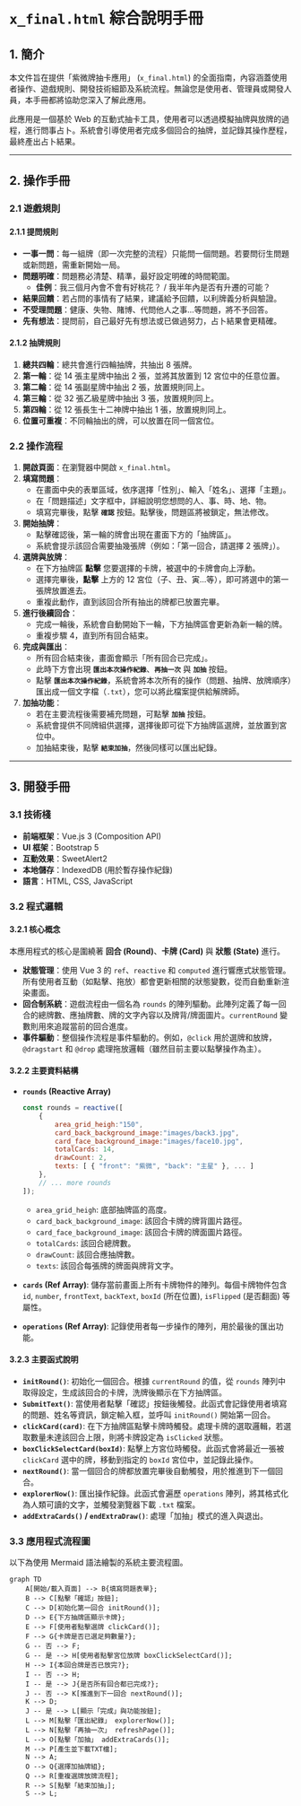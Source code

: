 # `x_final.html` 綜合說明手冊

## 1. 簡介

本文件旨在提供「紫微牌抽卡應用」 (`x_final.html`) 的全面指南，內容涵蓋使用者操作、遊戲規則、開發技術細節及系統流程。無論您是使用者、管理員或開發人員，本手冊都將協助您深入了解此應用。

此應用是一個基於 Web 的互動式抽卡工具，使用者可以透過模擬抽牌與放牌的過程，進行問事占卜。系統會引導使用者完成多個回合的抽牌，並記錄其操作歷程，最終產出占卜結果。

---

## 2. 操作手冊

### 2.1 遊戲規則

#### 2.1.1 提問規則

- **一事一問**：每一組牌（即一次完整的流程）只能問一個問題。若要問衍生問題或新問題，需重新開始一局。
- **問題明確**：問題務必清楚、精準，最好設定明確的時間範圍。
  - **佳例**：我三個月內會不會有好桃花？ / 我半年內是否有升遷的可能？
- **結果回饋**：若占問的事情有了結果，建議給予回饋，以利牌義分析與驗證。
- **不受理問題**：健康、失物、賭博、代問他人之事...等問題，將不予回答。
- **先有想法**：提問前，自己最好先有想法或已做過努力，占卜結果會更精確。

#### 2.1.2 抽牌規則

1.  **總共四輪**：總共會進行四輪抽牌，共抽出 8 張牌。
2.  **第一輪**：從 14 張主星牌中抽出 2 張，並將其放置到 12 宮位中的任意位置。
3.  **第二輪**：從 14 張副星牌中抽出 2 張，放置規則同上。
4.  **第三輪**：從 32 張乙級星牌中抽出 3 張，放置規則同上。
5.  **第四輪**：從 12 張長生十二神牌中抽出 1 張，放置規則同上。
6.  **位置可重複**：不同輪抽出的牌，可以放置在同一個宮位。

### 2.2 操作流程

1.  **開啟頁面**：在瀏覽器中開啟 `x_final.html`。
2.  **填寫問題**：
    -   在畫面中央的表單區域，依序選擇「性別」、輸入「姓名」、選擇「主題」。
    -   在「問題描述」文字框中，詳細說明您想問的人、事、時、地、物。
    -   填寫完畢後，點擊 **`確認`** 按鈕。點擊後，問題區將被鎖定，無法修改。
3.  **開始抽牌**：
    -   點擊確認後，第一輪的牌會出現在畫面下方的「抽牌區」。
    -   系統會提示該回合需要抽幾張牌（例如：「第一回合，請選擇 2 張牌」）。
4.  **選牌與放牌**：
    -   在下方抽牌區 **點擊** 您要選擇的卡牌，被選中的卡牌會向上浮動。
    -   選擇完畢後，**點擊** 上方的 12 宮位（子、丑、寅...等），即可將選中的第一張牌放置進去。
    -   重複此動作，直到該回合所有抽出的牌都已放置完畢。
5.  **進行後續回合**：
    -   完成一輪後，系統會自動開始下一輪，下方抽牌區會更新為新一輪的牌。
    -   重複步驟 4，直到所有回合結束。
6.  **完成與匯出**：
    -   所有回合結束後，畫面會顯示「所有回合已完成」。
    -   此時下方會出現 **`匯出本次操作紀錄`**、**`再抽一次`** 與 **`加抽`** 按鈕。
    -   點擊 **`匯出本次操作紀錄`**，系統會將本次所有的操作（問題、抽牌、放牌順序）匯出成一個文字檔（`.txt`），您可以將此檔案提供給解牌師。
7.  **加抽功能**：
    -   若在主要流程後需要補充問題，可點擊 **`加抽`** 按鈕。
    -   系統會提供不同牌組供選擇，選擇後即可從下方抽牌區選牌，並放置到宮位中。
    -   加抽結束後，點擊 **`結束加抽`**，然後同樣可以匯出紀錄。

---

## 3. 開發手冊

### 3.1 技術棧

-   **前端框架**：Vue.js 3 (Composition API)
-   **UI 框架**：Bootstrap 5
-   **互動效果**：SweetAlert2
-   **本地儲存**：IndexedDB (用於暫存操作紀錄)
-   **語言**：HTML, CSS, JavaScript

### 3.2 程式邏輯

#### 3.2.1 核心概念

本應用程式的核心是圍繞著 **回合 (Round)**、**卡牌 (Card)** 與 **狀態 (State)** 進行。

-   **狀態管理**：使用 Vue 3 的 `ref`、`reactive` 和 `computed` 進行響應式狀態管理。所有使用者互動（如點擊、拖放）都會更新相關的狀態變數，從而自動重新渲染畫面。
-   **回合制系統**：遊戲流程由一個名為 `rounds` 的陣列驅動。此陣列定義了每一回合的總牌數、應抽牌數、牌的文字內容以及牌背/牌面圖片。`currentRound` 變數則用來追蹤當前的回合進度。
-   **事件驅動**：整個操作流程是事件驅動的。例如，`@click` 用於選牌和放牌，`@dragstart` 和 `@drop` 處理拖放邏輯（雖然目前主要以點擊操作為主）。

#### 3.2.2 主要資料結構

-   **`rounds` (Reactive Array)**
    ```javascript
    const rounds = reactive([
        { 
            area_grid_heigh:"150", 
            card_back_background_image:"images/back3.jpg", 
            card_face_background_image:"images/face10.jpg", 
            totalCards: 14, 
            drawCount: 2, 
            texts: [ { "front": "紫微", "back": "主星" }, ... ]
        },
        // ... more rounds
    ]);
    ```
    -   `area_grid_heigh`: 底部抽牌區的高度。
    -   `card_back_background_image`: 該回合卡牌的牌背圖片路徑。
    -   `card_face_background_image`: 該回合卡牌的牌面圖片路徑。
    -   `totalCards`: 該回合總牌數。
    -   `drawCount`: 該回合應抽牌數。
    -   `texts`: 該回合每張牌的牌面與牌背文字。

-   **`cards` (Ref Array)**: 儲存當前畫面上所有卡牌物件的陣列。每個卡牌物件包含 `id`, `number`, `frontText`, `backText`, `boxId` (所在位置), `isFlipped` (是否翻面) 等屬性。

-   **`operations` (Ref Array)**: 記錄使用者每一步操作的陣列，用於最後的匯出功能。

#### 3.2.3 主要函式說明

-   **`initRound()`**: 初始化一個回合。根據 `currentRound` 的值，從 `rounds` 陣列中取得設定，生成該回合的卡牌，洗牌後顯示在下方抽牌區。
-   **`SubmitText()`**: 當使用者點擊「確認」按鈕後觸發。此函式會記錄使用者填寫的問題、姓名等資訊，鎖定輸入框，並呼叫 `initRound()` 開始第一回合。
-   **`clickCard(card)`**: 在下方抽牌區點擊卡牌時觸發。處理卡牌的選取邏輯，若選取數量未達該回合上限，則將卡牌設定為 `isClicked` 狀態。
-   **`boxClickSelectCard(boxId)`**: 點擊上方宮位時觸發。此函式會將最近一張被 `clickCard` 選中的牌，移動到指定的 `boxId` 宮位中，並記錄此操作。
-   **`nextRound()`**: 當一個回合的牌都放置完畢後自動觸發，用於推進到下一個回合。
-   **`explorerNow()`**: 匯出操作紀錄。此函式會遍歷 `operations` 陣列，將其格式化為人類可讀的文字，並觸發瀏覽器下載 `.txt` 檔案。
-   **`addExtraCards()` / `endExtraDraw()`**: 處理「加抽」模式的進入與退出。

### 3.3 應用程式流程圖

以下為使用 Mermaid 語法繪製的系統主要流程圖。

```mermaid
graph TD
    A[開始/載入頁面] --> B{填寫問題表單};
    B --> C[點擊「確認」按鈕];
    C --> D[初始化第一回合 initRound()];
    D --> E{下方抽牌區顯示卡牌};
    E --> F[使用者點擊選牌 clickCard()];
    F --> G{卡牌是否已選足夠數量?};
    G -- 否 --> F;
    G -- 是 --> H[使用者點擊宮位放牌 boxClickSelectCard()];
    H --> I{本回合牌是否已放完?};
    I -- 否 --> H;
    I -- 是 --> J{是否所有回合都已完成?};
    J -- 否 --> K[推進到下一回合 nextRound()];
    K --> D;
    J -- 是 --> L[顯示「完成」與功能按鈕];
    L --> M[點擊「匯出紀錄」 explorerNow()];
    L --> N[點擊「再抽一次」 refreshPage()];
    L --> O[點擊「加抽」 addExtraCards()];
    M --> P[產生並下載TXT檔];
    N --> A;
    O --> Q{選擇加抽牌組};
    Q --> R[重複選牌放牌流程];
    R --> S[點擊「結束加抽」];
    S --> L;
```
